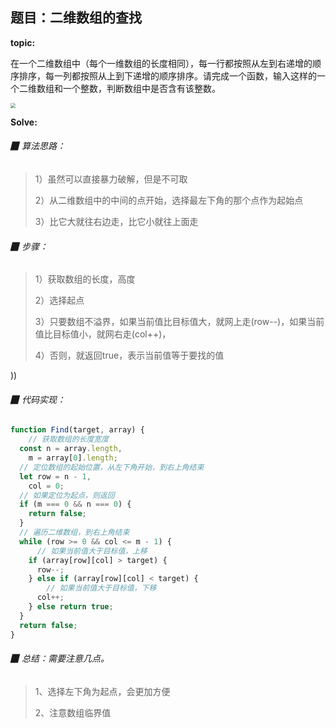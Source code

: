 ## 题目：二维数组的查找

**topic:**

在一个二维数组中（每个一维数组的长度相同），每一行都按照从左到右递增的顺序排序，每一列都按照从上到下递增的顺序排序。请完成一个函数，输入这样的一个二维数组和一个整数，判断数组中是否含有该整数。

<img src="https://gitee.com/zhouhang-hello/picgo_pic/raw/master/img/20211212001655.png" style="zoom:50%;" />



**Solve:**

###### ▉ 算法思路：

> 1）虽然可以直接暴力破解，但是不可取
>
> 2）从二维数组中的中间的点开始，选择最左下角的那个点作为起始点
>
> 3）比它大就往右边走，比它小就往上面走



###### ▉ 步骤：

> 1）获取数组的长度，高度
>
> 2）选择起点
>
> 3）只要数组不溢界，如果当前值比目标值大，就网上走(row--)，如果当前值比目标值小，就网右走(col++)，
>
> 4）否则，就返回true，表示当前值等于要找的值

))

###### ▉ 代码实现：

```javascript
function Find(target, array) {
    // 获取数组的长度宽度
  const n = array.length,
    m = array[0].length;
  // 定位数组的起始位置，从左下角开始，到右上角结束
  let row = n - 1,
    col = 0;
  // 如果定位为起点，则返回
  if (m === 0 && n === 0) {
    return false;
  }
  // 遍历二维数组，到右上角结束
  while (row >= 0 && col <= m - 1) {
      // 如果当前值大于目标值，上移
    if (array[row][col] > target) {
      row--;
    } else if (array[row][col] < target) {
        // 如果当前值大于目标值，下移
      col++;
    } else return true;
  }
  return false;
}
```



###### ▉ 总结：需要注意几点。

> 1、选择左下角为起点，会更加方便
>
> 2、注意数组临界值

